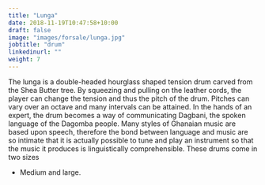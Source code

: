 ```yaml
---
title: "Lunga"
date: 2018-11-19T10:47:58+10:00
draft: false
image: "images/forsale/lunga.jpg"
jobtitle: "drum"
linkedinurl: ""
weight: 7
---
```


The lunga is a double-headed hourglass shaped tension drum carved from the Shea 
Butter tree. By squeezing and pulling on the leather cords, the player can change the 
tension and thus the pitch of the drum. Pitches can vary over an octave and many 
intervals can be attained. In the hands of an expert, the drum becomes a way of 
communicating Dagbani, the spoken language of the Dagomba people. Many styles of 
Ghanaian music are based upon speech, therefore the bond between language and 
music are so intimate that it is actually possible to tune and play an instrument so that 
the music it produces is linguistically comprehensible. These drums come in two sizes 
- Medium and large.